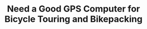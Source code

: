 ---
layout: community
category: community
title: "Need a Good GPS Computer for Bicycle Touring and Bikepacking"
description: "What would anyone suggest as a good all round GPS computer. Touring, road biking, mtb riding, Not to big, not too expensive, can load maps."
isTopLevel: false
isSingleLevel: false
isArticle: false
datePublished: 2022-06-17 16:28:00 +0300
dateModified: 2022-06-17 16:28:00 +0300
published: false
---